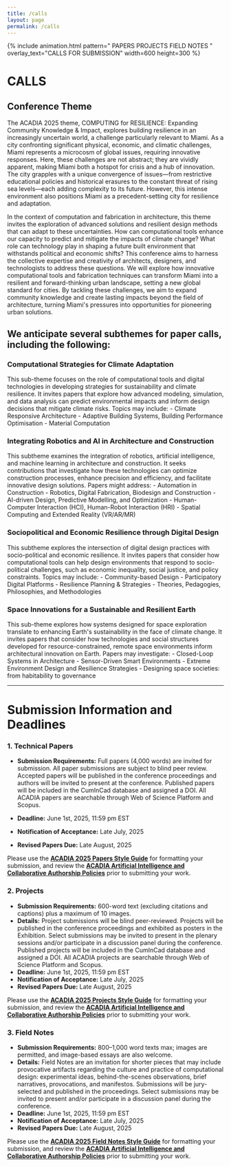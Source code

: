 ```yaml
---
title: /calls
layout: page
permalink: /calls
---
```

{% include animation.html pattern="  PAPERS PROJECTS FIELD NOTES  " overlay_text="CALLS FOR SUBMISSION" width=600 height=300 %}
# CALLS

## Conference Theme

The ACADIA 2025 theme, COMPUTING for RESILIENCE: Expanding Community Knowledge & Impact, explores building resilience in an increasingly uncertain world, a challenge particularly relevant to Miami. As a city confronting significant physical, economic, and climatic challenges, Miami represents a microcosm of global issues, requiring innovative responses. Here, these challenges are not abstract; they are vividly apparent, making Miami both a hotspot for crisis and a hub of innovation. The city grapples with a unique convergence of issues—from restrictive educational policies and historical erasures to the constant threat of rising sea levels—each adding complexity to its future. However, this intense environment also positions Miami as a precedent-setting city for resilience and adaptation.

In the context of computation and fabrication in architecture, this theme invites the exploration of advanced solutions and resilient design methods that can adapt to these uncertainties. How can computational tools enhance our capacity to predict and mitigate the impacts of climate change? What role can technology play in shaping a future built environment that withstands political and economic shifts? This conference aims to harness the collective expertise and creativity of architects, designers, and technologists to address these questions. We will explore how innovative computational tools and fabrication techniques can transform Miami into a resilient and forward-thinking urban landscape, setting a new global standard for cities. By tackling these challenges, we aim to expand community knowledge and create lasting impacts beyond the field of architecture, turning Miami's pressures into opportunities for pioneering urban solutions.

## We anticipate several subthemes for paper calls, including the following:

### Computational Strategies for Climate Adaptation
This sub-theme focuses on the role of computational tools and digital technologies in developing strategies for sustainability and climate resilience. It invites papers that explore how advanced modeling, simulation, and data analysis can predict environmental impacts and inform design decisions that mitigate climate risks. Topics may include:
    - Climate Responsive Architecture
    - Adaptive Building Systems, Building Performance Optimisation
    - Material Computation


### Integrating Robotics and AI in Architecture and Construction
This subtheme examines the integration of robotics, artificial intelligence, and machine learning in architecture and construction. It seeks contributions that investigate how these technologies can optimize construction processes, enhance precision and efficiency, and facilitate innovative design solutions. Papers might address:
    - Automation in Construction
    - Robotics, Digital Fabrication, Biodesign and Construction
    - AI-driven Design, Predictive Modelling, and Optimization
    - Human-Computer Interaction (HCI), Human-Robot Interaction (HRI)
    - Spatial Computing and Extended Reality (VR/AR/MR)


### Sociopolitical and Economic Resilience through Digital Design
This subtheme explores the intersection of digital design practices with socio-political and economic resilience. It invites papers that consider how computational tools can help design environments that respond to socio-political challenges, such as economic inequality, social justice, and policy constraints. Topics may include:
    - Community-based Design
    - Participatory Digital Platforms
    - Resilience Planning & Strategies 
    - Theories, Pedagogies, Philosophies, and Methodologies


### Space Innovations for a Sustainable and Resilient Earth
This sub-theme explores how systems designed for space exploration translate to enhancing Earth's sustainability in the face of climate change. It invites papers that consider how technologies and social structures developed for resource-constrained, remote space environments inform architectural innovation on Earth. Papers may investigate:
    - Closed-Loop Systems in Architecture 
    - Sensor-Driven Smart Environments
    - Extreme Environment Design and Resilience Strategies
    - Designing space societies: from habitability to governance

---

# Submission Information and Deadlines

### 1. Technical Papers
- **Submission Requirements:** Full papers (4,000 words) are invited for submission. All paper submissions are subject to blind peer review. Accepted papers will be published in the conference proceedings and authors will be invited to present at the conference. Published papers will be included in the CumInCad database and assigned a DOI. All ACADIA papers are searchable through Web of Science Platform and Scopus.  

- **Deadline:** June 1st, 2025, 11:59 pm EST  
- **Notification of Acceptance:** Late July, 2025  
- **Revised Papers Due:** Late August, 2025    

Please use the **[ACADIA 2025 Papers Style Guide](https://drive.google.com/file/d/1B277AYj8Y3dzS7C-DLrLJjvBGj56W_EX/view?usp=sharing)** for formatting your submission, and review the  **[ACADIA Artificial Intelligence and Collaborative Authorship Policies](https://drive.google.com/file/d/15t4pV47Uwx6neLycOhrzjoSYA8n3URZD/view?usp=sharing)** prior to submitting your work.


### 2. Projects  
- **Submission Requirements:** 600-word text (excluding citations and captions) plus a maximum of 10 images.  
- **Details:** Project submissions will be blind peer-reviewed. Projects will be published in the conference proceedings and exhibited as posters in the Exhibition. Select submissions may be invited to present in the plenary sessions and/or participate in a discussion panel during the conference. Published projects will be included in the CumInCad database and assigned a DOI. All ACADIA projects are searchable through Web of Science Platform and Scopus.    
- **Deadline:** June 1st, 2025, 11:59 pm EST  
- **Notification of Acceptance:** Late July, 2025  
- **Revised Papers Due:** Late August, 2025    

Please use the **[ACADIA 2025 Projects Style Guide](https://drive.google.com/file/d/1B277AYj8Y3dzS7C-DLrLJjvBGj56W_EX/view?usp=sharing)** for formatting your submission, and review the **[ACADIA Artificial Intelligence and Collaborative Authorship Policies](https://drive.google.com/file/d/15t4pV47Uwx6neLycOhrzjoSYA8n3URZD/view?usp=sharing)** prior to submitting your work.

### 3. Field Notes
- **Submission Requirements:** 800–1,000 word texts max; images are permitted, and image-based essays are also welcome.  
- **Details:** Field Notes are an invitation for shorter pieces that may include provocative artifacts regarding the culture and practice of computational design: experimental ideas, behind-the-scenes observations, brief narratives, provocations, and manifestos. Submissions will be jury-selected and published in the proceedings. Select submissions may be invited to present and/or participate in a discussion panel during the conference.    
- **Deadline:** June 1st, 2025, 11:59 pm EST  
- **Notification of Acceptance:** Late July, 2025  
- **Revised Papers Due:** Late August, 2025   

Please use the **[ACADIA 2025 Field Notes Style Guide](https://drive.google.com/file/d/1B277AYj8Y3dzS7C-DLrLJjvBGj56W_EX/view?usp=sharing)** for formatting your submission, and review the  **[ACADIA Artificial Intelligence and Collaborative Authorship Policies](https://drive.google.com/file/d/15t4pV47Uwx6neLycOhrzjoSYA8n3URZD/view?usp=sharing)** prior to submitting your work.